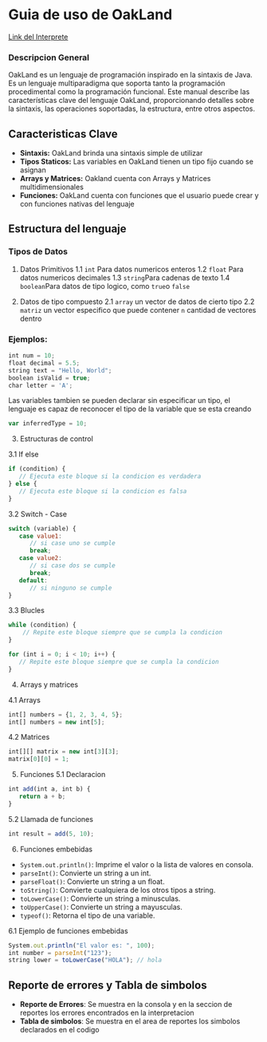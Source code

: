 
# Guia de uso de OakLand

[Link del Interprete](https://henryd11703.github.io/OLC2_Proyecto1_202004071/)

### Descripcion General

OakLand es un lenguaje de programación inspirado en la sintaxis de Java. Es un lenguaje multiparadigma que soporta tanto la programación procedimental como la programación funcional. Este manual describe las características clave del lenguaje OakLand, proporcionando detalles sobre la sintaxis, las operaciones soportadas, la estructura, entre otros aspectos.

  

## Caracteristicas Clave
- **Sintaxis:** OakLand brinda una sintaxis simple de utilizar
- **Tipos Staticos:** Las variables en OakLand tienen un tipo fijo cuando se asignan
- **Arrays y Matrices:** Oakland cuenta con Arrays y Matrices multidimensionales
- **Funciones:** OakLand cuenta con funciones que el usuario puede crear y con funciones nativas del lenguaje

## Estructura del lenguaje
### Tipos de Datos
1. Datos Primitivos
1.1 `int` Para datos numericos enteros
1.2 `float` Para datos numericos decimales
1.3 `string`Para cadenas de texto
1.4 `boolean`Para datos de tipo logico, como `true`o `false`

2. Datos de tipo compuesto
2.1 `array` un vector de datos de cierto tipo
2.2 `matriz`  un vector especifico que puede contener `n` cantidad de vectores dentro 

### Ejemplos: 
```javascript
int num = 10;
float decimal = 5.5;
string text = "Hello, World";
boolean isValid = true;
char letter = 'A';
```
Las variables tambien se pueden declarar sin especificar un tipo, el lenguaje es capaz de reconocer el tipo de la variable que se esta creando

```javascript
var inferredType = 10;
```

3. Estructuras de control

3.1 If else

```javascript
if (condition) {
   // Ejecuta este bloque si la condicion es verdadera
} else {
   // Ejecuta este bloque si la condicion es falsa
}
```

3.2 Switch - Case

```javascript
switch (variable) {
   case value1:
      // si case uno se cumple
      break;
   case value2:
      // si case dos se cumple
      break;
   default:
      // si ninguno se cumple
}

```
3.3 Blucles

```javascript
while (condition) {
    // Repite este bloque siempre que se cumpla la condicion
}

for (int i = 0; i < 10; i++) {
   // Repite este bloque siempre que se cumpla la condicion
}
```

4. Arrays y matrices

4.1 Arrays

```javascript
int[] numbers = {1, 2, 3, 4, 5};
int[] numbers = new int[5]; 
```
4.2 Matrices

```javascript
int[][] matrix = new int[3][3];  
matrix[0][0] = 1;

```

5. Funciones
5.1 Declaracion

```javascript
int add(int a, int b) {
   return a + b;
}

```

5.2 Llamada de funciones
```javascript
int result = add(5, 10);
```

6. Funciones embebidas
- `System.out.println()`: Imprime el valor o la lista de valores en consola.
- `parseInt()`: Convierte un string a un int.
- `parseFloat()`: Convierte un string a un float.
- `toString()`: Convierte cualquiera de los otros tipos a string.
- `toLowerCase()`: Convierte un string a minusculas.
- `toUpperCase()`: Convierte un string a mayusculas.
- `typeof()`: Retorna el tipo de una variable.

6.1 Ejemplo de funciones embebidas

```javascript
System.out.println("El valor es: ", 100);
int number = parseInt("123");
string lower = toLowerCase("HOLA"); // hola

```

## Reporte de errores y Tabla de simbolos

- **Reporte de Errores**: Se muestra en la consola y en la seccion de reportes los errores encontrados en la interpretacion
- **Tabla de simbolos**: Se muestra en el area de reportes los simbolos declarados en el codigo

